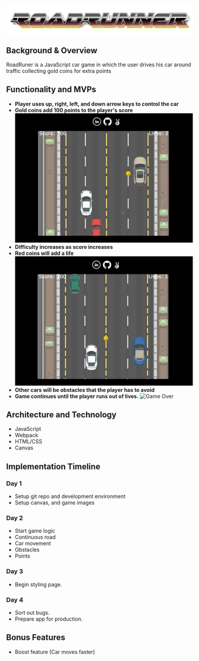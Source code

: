 ![logo](./src/images/roadrunner.png)
## Background & Overview
RoadRuner is a JavaScript car game in which the user drives his car around traffic collecting gold coins for extra points
## Functionality and MVPs
- **Player uses up, right, left, and down arrow keys to control the car**
- **Gold coins add 100 points to the player's score**
![Gold Coin](./src/images/gold_coin.gif)
- **Difficulty increases as score increases**
- **Red coins will add a life**
![Red Coin](./src/images/red_coin.gif)
- **Other cars will be obstacles that the player has to avoid**
- **Game continues until the player runs out of lives.**
![Game Over](./src/images/game_over.gif)
## Architecture and Technology
- JavaScript
- Webpack
- HTML/CSS
- Canvas
## Implementation Timeline
### Day 1
- Setup git repo and development environment
- Setup canvas, and game images
### Day 2
- Start game logic
- Continuous road
- Car movement
- Obstacles
- Points
### Day 3
- Begin styling page.
### Day 4
- Sort out bugs.
- Prepare app for production.
## Bonus Features
- Boost feature (Car moves faster)